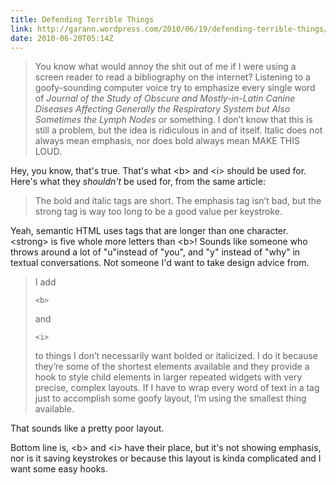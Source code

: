 ```yaml
---
title: Defending Terrible Things
link: http://garann.wordpress.com/2010/06/19/defending-terrible-things/
date: 2010-06-20T05:14Z
---
```

> You know what would annoy the shit out of me if I were using a screen reader to read a bibliography on the internet?
> Listening to a goofy-sounding computer voice try to emphasize every single word of *Journal of the Study of Obscure
> and Mostly-in-Latin Canine Diseases Affecting Generally the Respiratory System but Also Sometimes the Lymph Nodes* or
> something. I don’t know that this is still a problem, but the idea is ridiculous in and of itself. Italic does not
> always mean emphasis, nor does bold always mean MAKE THIS LOUD.

Hey, you know, that's true. That's what &lt;b&gt; and &lt;i&gt; should be used for. Here's what they *shouldn't* be used for, from the same article:

> The bold and italic tags are short. The emphasis tag isn’t bad, but the strong tag is way too long to be a good value
> per keystroke.

Yeah, semantic HTML uses tags that are longer than one character. &lt;strong&gt; is five whole more letters than &lt;b&gt;! Sounds like someone who throws around a lot of "u"instead of "you", and "y" instead of "why" in textual conversations. Not someone I'd want to take design advice from.

> I add
>
>     <b>
>
> and
>
>     <i>
>
> to things I don’t necessarily want bolded or italicized. I do it because they’re some of the shortest elements
> available and they provide a hook to style child elements in larger repeated widgets with very precise, complex
> layouts. If I have to wrap every word of text in a tag just to accomplish some goofy layout, I’m using the smallest
> thing available.

That sounds like a pretty poor layout.

Bottom line is, &lt;b&gt; and &lt;i&gt; have their place, but it's not showing emphasis, nor is it saving keystrokes or because this layout is kinda complicated and I want some easy hooks.

